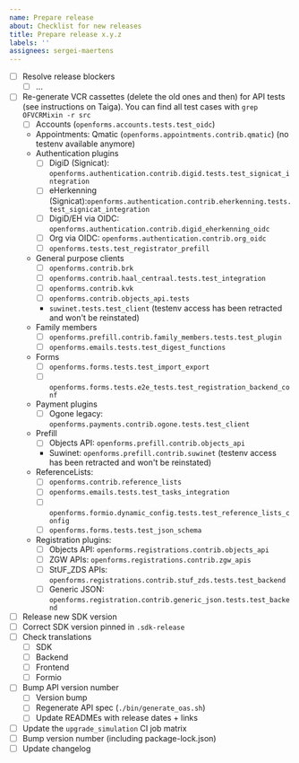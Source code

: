 ```yaml
---
name: Prepare release
about: Checklist for new releases
title: Prepare release x.y.z
labels: ''
assignees: sergei-maertens
---
```


- [ ] Resolve release blockers
  - [ ] ...
- [ ] Re-generate VCR cassettes (delete the old ones and then) for API tests (see instructions on
      Taiga). You can find all test cases with `grep OFVCRMixin -r src`
  - [ ] Accounts (`openforms.accounts.tests.test_oidc`)
  - Appointments: Qmatic (`openforms.appointments.contrib.qmatic`) (no testenv available anymore)
  - Authentication plugins
    - [ ] DigiD (Signicat): `openforms.authentication.contrib.digid.tests.test_signicat_integration`
    - [ ] eHerkenning
          (Signicat):`openforms.authentication.contrib.eherkenning.tests.test_signicat_integration`
    - [ ] DigiD/EH via OIDC: `openforms.authentication.contrib.digid_eherkenning_oidc`
    - [ ] Org via OIDC: `openforms.authentication.contrib.org_oidc`
    - [ ] `openforms.tests.test_registrator_prefill`
  - General purpose clients
    - [ ] `openforms.contrib.brk`
    - [ ] `openforms.contrib.haal_centraal.tests.test_integration`
    - [ ] `openforms.contrib.kvk`
    - [ ] `openforms.contrib.objects_api.tests`
    - `suwinet.tests.test_client` (testenv access has been retracted and won't be reinstated)
  - Family members
    - [ ] `openforms.prefill.contrib.family_members.tests.test_plugin`
    - [ ] `openforms.emails.tests.test_digest_functions`
  - Forms
    - [ ] `openforms.forms.tests.test_import_export`
    - [ ] `openforms.forms.tests.e2e_tests.test_registration_backend_conf`
  - Payment plugins
    - [ ] Ogone legacy: `openforms.payments.contrib.ogone.tests.test_client`
  - Prefill
    - [ ] Objects API: `openforms.prefill.contrib.objects_api`
    - Suwinet: `openforms.prefill.contrib.suwinet` (testenv access has been retracted and won't
          be reinstated)
  - ReferenceLists:
    - [ ] `openforms.contrib.reference_lists`
    - [ ] `openforms.emails.tests.test_tasks_integration`
    - [ ] `openforms.formio.dynamic_config.tests.test_reference_lists_config`
    - [ ] `openforms.forms.tests.test_json_schema`
  - Registration plugins:
    - [ ] Objects API: `openforms.registrations.contrib.objects_api`
    - [ ] ZGW APIs: `openforms.registrations.contrib.zgw_apis`
    - [ ] StUF_ZDS APIs: `openforms.registrations.contrib.stuf_zds.tests.test_backend`
    - [ ] Generic JSON: `openforms.registration.contrib.generic_json.tests.test_backend`
- [ ] Release new SDK version
- [ ] Correct SDK version pinned in `.sdk-release`
- [ ] Check translations
  - [ ] SDK
  - [ ] Backend
  - [ ] Frontend
  - [ ] Formio
- [ ] Bump API version number
  - [ ] Version bump
  - [ ] Regenerate API spec (`./bin/generate_oas.sh`)
  - [ ] Update READMEs with release dates + links
- [ ] Update the `upgrade_simulation` CI job matrix
- [ ] Bump version number (including package-lock.json)
- [ ] Update changelog
